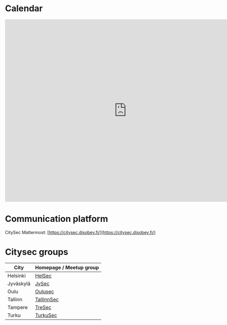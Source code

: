 # Calendar

<iframe src="https://calendar.google.com/calendar/b/4/embed?height=600&amp;wkst=1&amp;bgcolor=%23ffffff&amp;ctz=Europe%2FHelsinki&amp;src=ZGszNnNwbGNhaWFycTIyODkzbWVpOG0xNWNAZ3JvdXAuY2FsZW5kYXIuZ29vZ2xlLmNvbQ&amp;src=dHUzaW9xajE2YjFnMzc0YXA2dDh2Z3Y1a3A4MTN2bGVAaW1wb3J0LmNhbGVuZGFyLmdvb2dsZS5jb20&amp;src=OW1za3JpZGQ5cnF1bHJqZzZhdmYyZGdmOTBkbWYwMXFAaW1wb3J0LmNhbGVuZGFyLmdvb2dsZS5jb20&amp;src=YWZzMHJiMmM5M2l1YzYxYTZtdnQxMDlhNHBjYXBndXFAaW1wb3J0LmNhbGVuZGFyLmdvb2dsZS5jb20&amp;src=bjFjdjBibG9jMnFiZ2VhYWxqNHBpbGVwdmk5ZmMzN3ZAaW1wb3J0LmNhbGVuZGFyLmdvb2dsZS5jb20&amp;src=cDAzcWxuMGFqZTBla2RsbWQwNTg3NWQzbXU2ZjVwdWhAaW1wb3J0LmNhbGVuZGFyLmdvb2dsZS5jb20&amp;color=%23616161&amp;color=%23F4511E&amp;color=%23E67C73&amp;color=%23F6BF26&amp;color=%23F6BF26&amp;color=%23D81B60" style="border-width:0" width="800" height="600" frameborder="0" scrolling="no"></iframe>

# Communication platform

CitySec Mattermost: [https://citysec.disobey.fi/](https://citysec.disobey.fi/)

# Citysec groups

|City|  Homepage / Meetup group|
| --- |--- |
| Helsinki | [HelSec](https://www.meetup.com/HelSec/)
| Jyväskylä | [JySec](https://jysec.fi/)
| Oulu | [Oulusec](https://oulusec.fi/)
| Tallinn | [TallinnSec](https://www.tallinnsec.ee)
| Tampere | [TreSec](https://www.meetup.com/TreSec/)
| Turku | [TurkuSec](https://turkusec.fi/)
